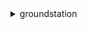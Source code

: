 <details>

<summary>
groundstation
</summary>

- <details><summary>cancel-contact</summary>

  * --contact-id
  * --cli-input-json
  * --cli-input-yaml
  * --generate-cli-skeleton


- <details><summary>create-config</summary>

  * --config-data
  * --name
  * --tags
  * --cli-input-json
  * --cli-input-yaml
  * --generate-cli-skeleton


- <details><summary>create-dataflow-endpoint-group</summary>

  * --endpoint-details
  * --tags
  * --cli-input-json
  * --cli-input-yaml
  * --generate-cli-skeleton


- <details><summary>create-mission-profile</summary>

  * --contact-post-pass-duration-seconds
  * --contact-pre-pass-duration-seconds
  * --dataflow-edges
  * --minimum-viable-contact-duration-seconds
  * --name
  * --tags
  * --tracking-config-arn
  * --cli-input-json
  * --cli-input-yaml
  * --generate-cli-skeleton


- <details><summary>delete-config</summary>

  * --config-id
  * --config-type
  * --cli-input-json
  * --cli-input-yaml
  * --generate-cli-skeleton


- <details><summary>delete-dataflow-endpoint-group</summary>

  * --dataflow-endpoint-group-id
  * --cli-input-json
  * --cli-input-yaml
  * --generate-cli-skeleton


- <details><summary>delete-mission-profile</summary>

  * --mission-profile-id
  * --cli-input-json
  * --cli-input-yaml
  * --generate-cli-skeleton


- <details><summary>describe-contact</summary>

  * --contact-id
  * --cli-input-json
  * --cli-input-yaml
  * --generate-cli-skeleton


- <details><summary>get-config</summary>

  * --config-id
  * --config-type
  * --cli-input-json
  * --cli-input-yaml
  * --generate-cli-skeleton


- <details><summary>get-dataflow-endpoint-group</summary>

  * --dataflow-endpoint-group-id
  * --cli-input-json
  * --cli-input-yaml
  * --generate-cli-skeleton


- <details><summary>get-minute-usage</summary>

  * --month
  * --year
  * --cli-input-json
  * --cli-input-yaml
  * --generate-cli-skeleton


- <details><summary>get-mission-profile</summary>

  * --mission-profile-id
  * --cli-input-json
  * --cli-input-yaml
  * --generate-cli-skeleton


- <details><summary>get-satellite</summary>

  * --satellite-id
  * --cli-input-json
  * --cli-input-yaml
  * --generate-cli-skeleton


- <details><summary>help</summary>

  * 


- <details><summary>list-configs</summary>

  * --cli-input-json
  * --cli-input-yaml
  * --starting-token
  * --page-size
  * --max-items
  * --generate-cli-skeleton


- <details><summary>list-contacts</summary>

  * --end-time
  * --ground-station
  * --mission-profile-arn
  * --satellite-arn
  * --start-time
  * --status-list
  * --cli-input-json
  * --cli-input-yaml
  * --starting-token
  * --page-size
  * --max-items
  * --generate-cli-skeleton


- <details><summary>list-dataflow-endpoint-groups</summary>

  * --cli-input-json
  * --cli-input-yaml
  * --starting-token
  * --page-size
  * --max-items
  * --generate-cli-skeleton


- <details><summary>list-ground-stations</summary>

  * --satellite-id
  * --cli-input-json
  * --cli-input-yaml
  * --starting-token
  * --page-size
  * --max-items
  * --generate-cli-skeleton


- <details><summary>list-mission-profiles</summary>

  * --cli-input-json
  * --cli-input-yaml
  * --starting-token
  * --page-size
  * --max-items
  * --generate-cli-skeleton


- <details><summary>list-satellites</summary>

  * --cli-input-json
  * --cli-input-yaml
  * --starting-token
  * --page-size
  * --max-items
  * --generate-cli-skeleton


- <details><summary>list-tags-for-resource</summary>

  * --resource-arn
  * --cli-input-json
  * --cli-input-yaml
  * --generate-cli-skeleton


- <details><summary>reserve-contact</summary>

  * --end-time
  * --ground-station
  * --mission-profile-arn
  * --satellite-arn
  * --start-time
  * --tags
  * --cli-input-json
  * --cli-input-yaml
  * --generate-cli-skeleton


- <details><summary>tag-resource</summary>

  * --resource-arn
  * --tags
  * --cli-input-json
  * --cli-input-yaml
  * --generate-cli-skeleton


- <details><summary>untag-resource</summary>

  * --resource-arn
  * --tag-keys
  * --cli-input-json
  * --cli-input-yaml
  * --generate-cli-skeleton


- <details><summary>update-config</summary>

  * --config-data
  * --config-id
  * --config-type
  * --name
  * --cli-input-json
  * --cli-input-yaml
  * --generate-cli-skeleton


- <details><summary>update-mission-profile</summary>

  * --contact-post-pass-duration-seconds
  * --contact-pre-pass-duration-seconds
  * --dataflow-edges
  * --minimum-viable-contact-duration-seconds
  * --mission-profile-id
  * --name
  * --tracking-config-arn
  * --cli-input-json
  * --cli-input-yaml
  * --generate-cli-skeleton


</details>

